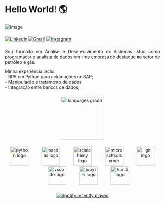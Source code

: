 <h1>Hello World! 🌎</h1>

####

![Image](https://img.ibxk.com.br/2021/08/10/10181814794027.jpg?w=1120&h=420&mode=crop&scale=both)

###

[![LinkedIn](https://img.shields.io/static/v1?message=LinkedIn&logo=linkedin&label=&color=0077B5&logoColor=white&labelColor=&style=for-the-badge)](https://www.linkedin.com/in/deeerick/)
[![Gmail](https://img.shields.io/badge/Gmail-D14836?style=for-the-badge&logo=gmail&logoColor=white)](mailto:dspsoares@outlook.com)
[![Instagram](https://img.shields.io/static/v1?message=Instagram&logo=instagram&label=&color=E4405F&logoColor=white&labelColor=&style=for-the-badge)](https://www.instagram.com/_Deeerick)

###

<!-- <div align="center">
  <a href="https://www.linkedin.com/in/deeerick">
    <img src="https://img.shields.io/static/v1?message=LinkedIn&logo=linkedin&label=&color=0077B5&logoColor=white&labelColor=&style=for-the-badge">
  </a>
  <a href="mailto:dspsoares@outlook.com">
    <img src="https://img.shields.io/badge/Gmail-D14836?style=for-the-badge&logo=gmail&logoColor=white">
  </a>
  <a href="https://www.instagram.com/_Deeerick">
    <img src="https://img.shields.io/static/v1?message=Instagram&logo=instagram&label=&color=E4405F&logoColor=white&labelColor=&style=for-the-badge">
  </a>
</div> -->

###

<div align="justify">
  <p>Sou formado em Análise e Desenvolvimento de Sistemas. Atuo como programador e analista de dados em uma empresa de destaque no setor de petróleo e gás.</p>
  
  <p>
    Minha experiência inclui: <br>
    - RPA em Python para automações no SAP; <br>
    - Manipulação e tratamento de dados; <br>
    - Integração entre bancos de dados; <br>
  </p>
</div>

###

<!-- <div align="center">
  <img src="https://github-readme-streak-stats.herokuapp.com/?user=Deeerick&theme=dark&hide_border=false"/>
</div> -->

###

<div align="center">
  <img src="https://github-readme-stats.vercel.app/api/top-langs/?username=deeerick&layout=compact&theme=dracula" height="140" alt="languages graph"/>
</div>

###

<div align="center">
    <img src="https://cdn.jsdelivr.net/gh/devicons/devicon/icons/python/python-original.svg" height="60" alt="python logo" title="Python"/>
    <img width="35" />
    <img src="https://cdn.jsdelivr.net/gh/devicons/devicon/icons/pandas/pandas-original.svg" height="60" alt="pandas logo" title="Pandas"/>
    <img width="35" />
    <img src="https://cdn.jsdelivr.net/gh/devicons/devicon/icons/sqlalchemy/sqlalchemy-original.svg" height="60" alt="sqlalchemy logo" title="SQL Alchemy"/>
    <img width="35" />
    <img src="https://cdn.jsdelivr.net/gh/devicons/devicon/icons/microsoftsqlserver/microsoftsqlserver-plain.svg" height="60" alt="microsoftsqlserver logo" title="SQL Server"/>
    <img width="35" />
    <img src="https://cdn.simpleicons.org/git/F05032" height="60" alt="git logo" title="Git"/>
    <img width="35" />
    <img src="https://cdn.jsdelivr.net/gh/devicons/devicon/icons/vscode/vscode-original.svg" height="60" alt="vscode logo" title="VS Code"/>
    <img width="35" />
    <img src="https://cdn.jsdelivr.net/gh/devicons/devicon/icons/jupyter/jupyter-original.svg" height="60" alt="jupyter logo" title="Jupyter"/>
    <img width="35" />
    <img src="https://cdn.jsdelivr.net/gh/devicons/devicon/icons/html5/html5-original.svg" height="60" alt="html5 logo" title="HTML5"/>
</div>

###

<div align="center">
  <a href="https://open.spotify.com/user/Derick">
    <img src="https://spotify-recently-played-readme.vercel.app/api?user=dericksoares&count=5&unique=false" alt="Spotify recently played"  />
  </a>
</div>

####
